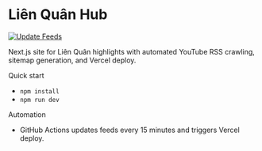 # Liên Quân Hub

[![Update Feeds](https://github.com/babyfox1306/lienquan-hub/actions/workflows/update-feeds.yml/badge.svg)](https://github.com/babyfox1306/lienquan-hub/actions/workflows/update-feeds.yml)

Next.js site for Liên Quân highlights with automated YouTube RSS crawling, sitemap generation, and Vercel deploy.

Quick start
- `npm install`
- `npm run dev`

Automation
- GitHub Actions updates feeds every 15 minutes and triggers Vercel deploy.


